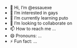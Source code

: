 - 👋 Hi, I’m @essauexe
- 👀 I’m interested in gays
- 🌱 I’m currently learning puto 
- 💞️ I’m looking to collaborate on 
- 📫 How to reach me ...
- 😄 Pronouns: ...
- ⚡ Fun fact: ...

<!---
essauexe/essauexe is a ✨ special ✨ repository because its `README.md` (this file) appears on your GitHub profile.
You can click the Preview link to take a look at your changes.
--->

